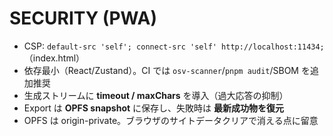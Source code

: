 # SECURITY (PWA)
- CSP: `default-src 'self'; connect-src 'self' http://localhost:11434;`（index.html）
- 依存最小（React/Zustand）。CI では `osv-scanner`/`pnpm audit`/SBOM を追加推奨
- 生成ストリームに **timeout / maxChars** を導入（過大応答の抑制）
- Export は **OPFS snapshot** に保存し、失敗時は **最新成功物を復元**
- OPFS は origin-private。ブラウザのサイトデータクリアで消える点に留意
